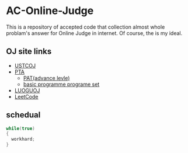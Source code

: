 # AC-Online-Judge

This is a repository of accepted code that collection almost whole problam's answer for Online Judge in internet. Of course, the is my ideal.

## OJ site links
+ [USTCOJ](https://oj.ustc.edu.cn/#/)
+ [PTA](https://pintia.cn/)
	+ [PAT(advance levle)](https://pintia.cn/problem-sets/994805342720868352/problems)
	+ [basic programme programe set](https://pintia.cn/problem-sets/14/problems)
+ [LUOGUOJ](https://www.luogu.org/)
+ [LeetCode](https://leetcode.com/)

## schedual
```c++
while(true)
{
  workhard;
}
```
